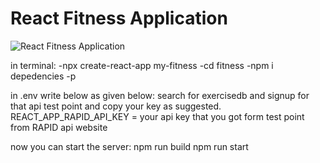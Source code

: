 # React Fitness Application

![React Fitness Application](https://i.ibb.co/d49qrXb/Screenshot-2023-08-10-215615.png)

in terminal:
-npx create-react-app my-fitness
-cd fitness
-npm i depedencies -p

in .env write below as given below:
search for exercisedb and signup for that api test point and copy your key as suggested.
REACT_APP_RAPID_API_KEY = your api key that you got form test point from RAPID api website

now you can start the server:
npm run build
npm run start
